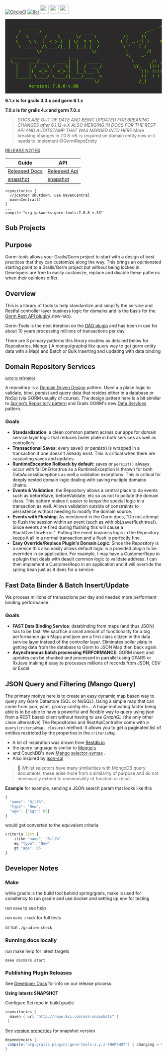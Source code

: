 
[![CircleCI](https://img.shields.io/circleci/project/github/yakworks/gorm-tools/master.svg?longCache=true&style=for-the-badge&logo=circleci)](https://circleci.com/gh/yakworks/gorm-tools)
[![9ci](https://img.shields.io/badge/BUILT%20BY-9ci%20Inc-blue.svg?longCache=true&style=for-the-badge)](http://9ci.com)
<img src="https://forthebadge.com/images/badges/built-with-love.svg" height="28">
<img src="https://forthebadge.com/images/badges/gluten-free.svg" height="28">
<img src="https://forthebadge.com/images/badges/made-with-groovy.svg" height="28">

<pre style="line-height: normal; background-color:#2b2929; color:#76ff00; font-family: monospace; white-space: pre;">

      ________                                           _.-````'-,_
     /  _____/  ___________  _____                   ,-'`           `'-.,_
    /   \  ___ /  _ \_  __ \/     \          /)     (\       9ci's       '``-.
    \    \_\  (  <_> )  | \/  Y Y  \        ( ( .,-') )    Yak Works         ```
     \______  /\____/|__|  |__|_|  /         \ '   (_/                         !!
            \/                   \/           |       /)           '           !!!
  ___________           .__                   ^\    ~'            '     !    !!!!
  \__    ___/___   ____ |  |   ______           !      _/! , !   !  ! !  !   !!!
    |    | /  _ \ /  _ \|  |  /  ___/            \Y,   |!!!  !  ! !!  !! !!!!!!!
    |    |(  <_> |  <_> )  |__\___ \               `!!! !!!! !!  )!!!!!!!!!!!!!
    |____| \____/ \____/|____/____  >               !!  ! ! \( \(  !!!|/!  |/!
                                  \/               /_(      /_(/_(    /_(  /_(   
         Version: 7.0.8-v.60
         
</pre>

**6.1.x is for grails 3.3.x and gorm 6.1.x**

**7.0.x is for grails 4.x and gorm 7.0.x**

> *DOCS ARE OUT OF DATE AND BEING UPDATED FOR BREAKING CHANGES after 6.1.12-v.X*
> *ALSO MERGING IN DOCS FOR THE REST-API AND AUDITSTAMP THAT WAS MERGED INTO HERE*
> More breaking changes in 7.0.8-v6. is required on domain entity now or it needs to implement @GormRepoEntity

[RELEASE NOTES](docs/release-notes.md)

| Guide | API | 
|------|--------|
|[Released Docs](https://yakworks.github.io/gorm-tools/) | [Released Api](https://yakworks.github.io/gorm-tools/api)
|[snapshot](https://yakworks.github.io/gorm-tools/snapshot) | [snapshot](https://yakworks.github.io/gorm-tools/snapshot/api)


```
repositories {
  //jcenter shutdown, use mavenCentral
  mavenCentral()
}
...
compile "org.yakworks:gorm-tools:7.0.8-v.33"
``` 

## Sub Projects



## Purpose 

Gorm-tools allows your Grails/Gorm project to start with a design of best practices that they can customize along the way. 
This brings an opinionated starting point to a Grails/Gorm project but without being locked in.
Developers are free to easily customize, replace and disable these patterns when their opinions differ.

## Overview

This is a library of tools to help standardize and simplify the service and Restful controller layer business logic for 
domains and is the basis for the [Gorm Rest API plugin](https://yakworks.github.io/gorm-rest-api/){.new-tab}. 

Gorm-Tools is the next iteration on the [DAO plugin](https://grails.org/plugin/dao) and has been in use for about 10 years processing millions of transactions per day.

There are 3 primary patterns this library enables as detailed below for Repositories,
Mango ( A mongo/graphql like query way to get gorm entity data with a Map) and
Batch or Bulk inserting and updating with data binding

## Domain Repository Services
<small>[jump to reference](docs/repository/ref.md)</small>

A repository is a [Domain Driven Design](docs/usefulLinks.md#references) pattern. Used a a place logic to validate, bind, persist and query data that resides 
either in a database or NoSql (via GORM usually of course).
The design pattern here is a bit similiar to [Spring's Repository pattern]
and Grails GORM's new [Data Services] pattern.

### Goals

* **Standardization**: a clean common pattern across our apps for domain service layer logic that 
  reduces boiler plate in both services as well as controllers.
* **Transactional Saves**: every save() or persist() is wrapped in a transaction if one doesn't already exist. 
  This is critical when there are cascading saves and updates.
* **RuntimeException Rollback by default**: saves or `persist()` always occur with failOnError:true so a RuntimeException is 
  thrown for both DataAccessExceptions as well a validation exceptions.
  This is critical for deeply nested domain logic dealing with saving multiple domains chains.
* **Events & Validation**: the Repository allows a central place to do events such as beforeSave, beforeValidate, etc 
  so as not to pollute the domain class. This pattern makes it easier to keeps the special logic in a transaction as well. 
  Allows validation outside of constraints to persistence without needing to modify the domain source.
* **Events with Flushing**: As mentioned in the Gorm docs, "Do not attempt to flush the session within an event 
  (such as with obj.save(flush:true)). Since events are fired during flushing this will cause a StackOverflowError.". 
  Putting the event business logic in the Repository keeps it all in a normal transaction and a flush is perfectly fine.  
* **Easy Override/Replace Plugin's Domain Logic**: Since the Repository is a service this also easily allows default logic in a provided 
  plugin to be overriden in an application. For example, I may have a CustomerRepo in a plugin that deals with deault common 
  logic to validate address. I can then implement a CustomerRepo in an application and it will override the spring bean
  just as it does for a service. 

## Fast Data Binder & Batch Insert/Update

We process millions of transactions per day and needed more performant binding performance.

### Goals

* **FAST Data Binding Service**: databinding from maps (and thus JSON) has to be fast. 
  We sacrfice a small amount of functionality for a big performance gain
  Maps and json are a first class citizen in the data service layer instead of the controller layer. 
  Eliminates boiler plate in getting data from the database to Gorm to JSON Map then back again.
* **Asynchronous batch processing PERFORMANCE**: GORM insert and updates can be chunked and processed in parrallel 
  using GPARS or RxJava making it easy to processes millions of records from JSON, CSV or Excel
  
## JSON Query and Filtering (Mango Query)

The primary motive here is to create an easy dynamic map based way to query any Gorm Datastore (SQL or NoSQL). 
Using a simple map that can come from json, yaml, groovy config etc... 
A huge motivating factor being able is to be able to have a powerful and flexible way to query using json from a REST 
based client without having to use *GraphQL* (the only other clean alternative)
The Repositories and RestApiController come with a `query(criteriaMap, closure)` method. It allows you to get a paginated 
list of entities restricted by the properties in the `criteriaMap`.

* A lot of inspiration was drawn from [Restdb.io]
* the query language is similar to [Mongo's]
* and CouchDB's new [Mango selector-syntax] .
* Also inspired by [json-sql]

> :memo: 
Whilst selectors have many similarities with MongoDB query documents, 
these arise more from a similarity of purpose and do not necessarily extend to commonality of function or result.

**Example**
for example, sending a JSON search param that looks like this

``` js
{
  "name": "Bill%",
  "type": "New",
  "age": {"$gt": 65}
}
```
would get converted to the equivalent criteria

```javascript
criteria.list {
    ilike "name", "Bill%"
    eq "type", "New"
    gt "age", 65
}
```
[repository docs]: docs/repository/ref.md
[Spring's Repository pattern]:https://docs.spring.io/spring-data/data-commons/docs/current/reference/html/
[Data Services]:http://gorm.grails.org/6.1.x/hibernate/manual/#dataServices
[Restdb.io]:https://restdb.io/docs/querying-with-the-api
[Mongo's]:https://docs.mongodb.com/manual/reference/operator/query/
[Mango selector-syntax]:http://docs.couchdb.org/en/latest/api/database/find.html#selector-syntax
[json-sql]:https://github.com/2do2go/json-sql/

## Developer Notes

### Make

while gradle is the build tool behind spring/grails, make is used for consitency to run gradle
and use docker and setting up env for testing

run `make` to see help

run `make check` for full tests

or run `./gradlew check`

### Running docs locally

run make help for latest targets

`make docmark.start`

### Publishing Plugin Releases

See [Developer Docs](docs/developer.md) for info on our release process

**Using latests SNAPSHOT**  

Configure 9ci repo in build.gradle

```groovy
repositories {
  maven { url "http://repo.9ci.com/oss-snapshots" }
 }
```

See [version.properties](version.properties) for snapshot version

```groovy
dependencies {
 compile('org.grails.plugins:gorm-tools:x.y.z-SNAPSHOT') { changing = true } 
}
```
